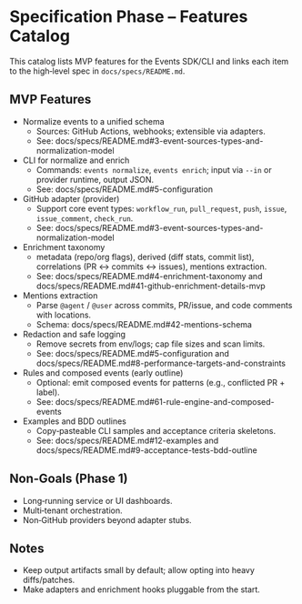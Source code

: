 # Specification Phase – Features Catalog

This catalog lists MVP features for the Events SDK/CLI and links each item to the high‑level spec in `docs/specs/README.md`.

## MVP Features

- Normalize events to a unified schema
  - Sources: GitHub Actions, webhooks; extensible via adapters.
  - See: docs/specs/README.md#3-event-sources-types-and-normalization-model
- CLI for normalize and enrich
  - Commands: `events normalize`, `events enrich`; input via `--in` or provider runtime, output JSON.
  - See: docs/specs/README.md#5-configuration
- GitHub adapter (provider)
  - Support core event types: `workflow_run`, `pull_request`, `push`, `issue`, `issue_comment`, `check_run`.
  - See: docs/specs/README.md#3-event-sources-types-and-normalization-model
- Enrichment taxonomy
  - metadata (repo/org flags), derived (diff stats, commit list), correlations (PR ↔ commits ↔ issues), mentions extraction.
  - See: docs/specs/README.md#4-enrichment-taxonomy and docs/specs/README.md#41-github-enrichment-details-mvp
- Mentions extraction
  - Parse `@agent` / `@user` across commits, PR/issue, and code comments with locations.
  - Schema: docs/specs/README.md#42-mentions-schema
- Redaction and safe logging
  - Remove secrets from env/logs; cap file sizes and scan limits.
  - See: docs/specs/README.md#5-configuration and docs/specs/README.md#8-performance-targets-and-constraints
- Rules and composed events (early outline)
  - Optional: emit composed events for patterns (e.g., conflicted PR + label).
  - See: docs/specs/README.md#61-rule-engine-and-composed-events
- Examples and BDD outlines
  - Copy‑pasteable CLI samples and acceptance criteria skeletons.
  - See: docs/specs/README.md#12-examples and docs/specs/README.md#9-acceptance-tests-bdd-outline

## Non‑Goals (Phase 1)
- Long‑running service or UI dashboards.
- Multi‑tenant orchestration.
- Non‑GitHub providers beyond adapter stubs.

## Notes
- Keep output artifacts small by default; allow opting into heavy diffs/patches.
- Make adapters and enrichment hooks pluggable from the start.
